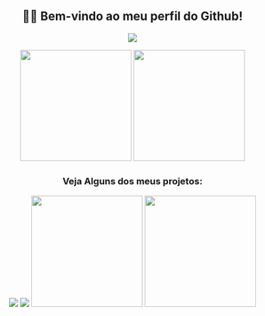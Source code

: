 <h2 align="center">👋🏻 Bem-vindo ao meu perfil do Github!</h2>
<p align="center">
  <img src="https://github-readme-stats.vercel.app/api?username=LESS14&custom_title=Github+Stats&theme=dark">
</p>

<p align="center">
<img src="https://lanyard.cnrad.dev/api/879190916894711869" height="200em">
<img src="https://github-readme-stats.vercel.app/api/top-langs/?username=LESS14&layout=compact&langs_count=7&theme=dark&bg_color=1a1c1f&hide_border=true" height="200em">
</p>

<center>
<h3>Veja Alguns dos meus projetos:</h3>
<a href="https://github.com/LESS14/Color-Picker"><img src="https://gh-card.dev/repos/LESS14/Color-Picker.png"></a>
<a href="https://github.com/LESS14/QR-code-generator"><img src="https://gh-card.dev/repos/LESS14/QR-code-generator.png"></a>
<img src="https://img.shields.io/github/languages/top/LESS14/QR-Code-Generator?color=434343&label=Javascript&logoColor=A4A4A4&style=plastic" height="200em">
<img src="https://img.shields.io/github/languages/top/LESS14/Color-Picker?color=434343&label=C++&logoColor=A4A4A4&style=plastic" height="200em">
</center>
